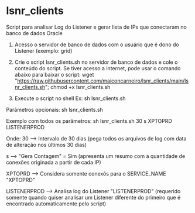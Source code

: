 # lsnr_clients
Script para analisar Log do Listener e gerar lista de IPs que conectaram no banco de dados Oracle

1) Acesso o servidor de banco de dados com o usuário que é dono do Listener (exemplo: grid)

2) Crie o script lsnr_clients.sh no servidor de banco de dados e cole o conteúdo do script.
 Se tiver acesso a internet, pode usar o comando abaixo para baixar o script:
 wget "https://raw.githubusercontent.com/maiconcarneiro/lsnr_clients/main/lsnr_clients.sh"; chmod +x lsnr_clients.sh

3) Execute o script no shell
Ex: sh lsnr_clients.sh

Parâmetros opcionais:
sh lsnr_clients.sh <intervalo> <gera contagem> <nome do servico> <nome do listener> 

Exemplo com todos os parâmetros:
sh lsnr_clients.sh 30 s XPTOPRD LISTENERPROD

Onde:
30 --> Intervalo de 30 dias (pega todos os arquivos de log com data de alteração nos últimos 30 dias)
 
s --> "Gera Contagem" = Sim   (apresenta um resumo com a quantidade de conexões originada a partir de cada IP)
 
XPTOPRD --> Considera somente conexõs para o SERVICE_NAME "XPTOPRD"
 
LISTENERPROD --> Analisa log do Listener "LISTENERPROD" (requerido somente quando quiser analisar um Listener diferente do primeiro que é encontrado automaticamente pelo script)
